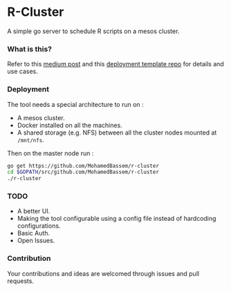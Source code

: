 # R-Cluster

A simple go server to schedule R scripts on a mesos cluster.

### What is this?

Refer to this [medium post](https://medium.com/optima-blog/the-distributed-r-console-163a33d5c27) and this [deployment template repo](https://github.com/MohamedBassem/azure-rconsole-template) for details and use cases.

### Deployment

The tool needs a special architecture to run on :
- A mesos cluster.
- Docker installed on all the machines.
- A shared storage (e.g. NFS) between all the cluster nodes mounted at `/mnt/nfs`.

Then on the master node run :

```bash
go get https://github.com/MohamedBassem/r-cluster
cd $GOPATH/src/github.com/MohamedBassem/r-cluster
./r-cluster
```

### TODO

- A better UI.
- Making the tool configurable using a config file instead of hardcoding configurations.
- Basic Auth.
- Open Issues.

### Contribution

Your contributions and ideas are welcomed through issues and pull requests.
